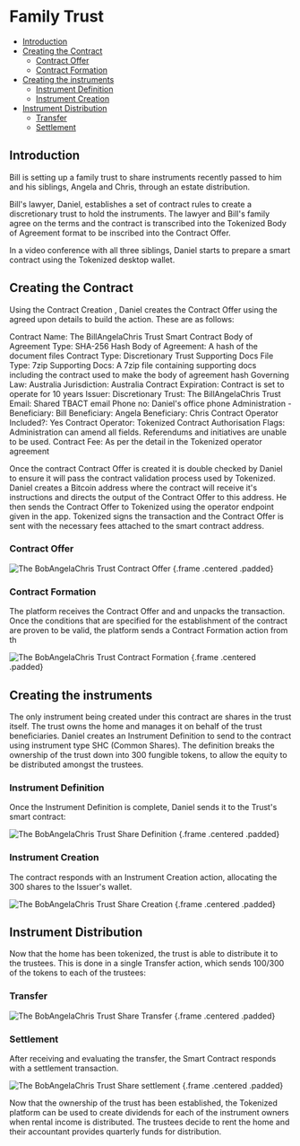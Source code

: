 # Family Trust

- [Introduction](#introduction)
- [Creating the Contract](#creating-the-contract)
	- [Contract Offer](#contract-offer)
	- [Contract Formation](#contract-formation)
- [Creating the instruments](#creating-instruments)
	- [Instrument Definition](#instrument-definition)
	- [Instrument Creation](#instrument-creation)
- [Instrument Distribution](#instrument-distribution)
	- [Transfer](#transfer)
	- [Settlement](#settlement)

<a name="introduction"></a>
## Introduction

Bill is setting up a family trust to share instruments recently passed to him and his siblings, Angela and Chris, through an estate distribution.

Bill's lawyer, Daniel, establishes a set of contract rules to create a discretionary trust to hold the instruments. The lawyer and Bill's family agree on the terms and the contract is transcribed into the Tokenized Body of Agreement format to be inscribed into the Contract Offer. 

In a video conference with all three siblings, Daniel starts to prepare a smart contract using the Tokenized desktop wallet.

<a name="creating-the-contract"></a>
## Creating the Contract
Using the Contract Creation , Daniel creates the Contract Offer using the agreed upon details to build the action. These are as follows:

Contract Name:					The BillAngelaChris Trust Smart Contract
Body of Agreement Type:			SHA-256 Hash
Body of Agreement:				A hash of the document files
Contract Type:					Discretionary Trust
Supporting Docs File Type:		7zip
Supporting Docs:				A 7zip file containing supporting docs including the contract used to make the body of agreement hash
Governing Law:					Australia
Jurisdiction:					Australia
Contract Expiration:			Contract is set to operate for 10 years
Issuer:							Discretionary Trust: The BillAngelaChris Trust
								Email: Shared TBACT email
								Phone no: Daniel's office phone
								Administration -	Beneficiary:	Bill
													Beneficiary:	Angela
													Beneficiary:	Chris
Contract Operator Included?:	Yes
Contract Operator:				Tokenized
Contract Authorisation Flags:	Administration can amend all fields. Referendums and initiatives are unable to be used.
Contract Fee:					As per the detail in the Tokenized operator agreement

Once the contract Contract Offer is created it is double checked by Daniel to ensure it will pass the contract validation process used by Tokenized. Daniel creates a Bitcoin address where the contract will receive it's instructions and directs the output of the Contract Offer to this address. He then sends the Contract Offer to Tokenized using the operator endpoint given in the app. Tokenized signs the transaction and the Contract Offer is sent with the necessary fees attached to the smart contract address.

<a name="contract-offer"></a>
### Contract Offer

![The BobAngelaChris Trust Contract Offer](https://raw.githubusercontent.com/tokenized/docs/master/images/tbact-contract-offer.svg?sanitize=true "The BobAngelaChris Trust Contract Offer") {.frame .centered .padded}

<a name="contract-formation"></a>
### Contract Formation

The platform receives the Contract Offer and and unpacks the transaction. Once the conditions that are specified for the establishment of the contract are proven to be valid, the platform sends a Contract Formation action from th

![The BobAngelaChris Trust Contract Formation](https://raw.githubusercontent.com/tokenized/docs/master/images/tbact-contract-formation.svg?sanitize=true "The BobAngelaChris Trust Contract Formation") {.frame .centered .padded}

<a name="creating-instruments"></a>
## Creating the instruments

The only instrument being created under this contract are shares in the trust itself. The trust owns the home and manages it on behalf of the trust beneficiaries. Daniel creates an Instrument Definition to send to the contract using instrument type SHC (Common Shares).
The definition breaks the ownership of the trust down into 300 fungible tokens, to allow the equity to be distributed amongst the trustees.

<a name="instrument-definition"></a>
### Instrument Definition

Once the Instrument Definition is complete, Daniel sends it to the Trust's smart contract:

![The BobAngelaChris Trust Share Definition](https://raw.githubusercontent.com/tokenized/docs/master/images/tbact-instrument-definition.svg?sanitize=true "The BobAngelaChris Trust Share Definition") {.frame .centered .padded}

<a name="instrument-creation"></a>
### Instrument Creation

The contract responds with an Instrument Creation action, allocating the 300 shares to the Issuer's wallet.

![The BobAngelaChris Trust Share Creation](https://raw.githubusercontent.com/tokenized/docs/master/images/tbact-instrument-creation.svg?sanitize=true "The BobAngelaChris Trust Share Creation") {.frame .centered .padded}

<a name="instrument-distribution"></a>
## Instrument Distribution

Now that the home has been tokenized, the trust is able to distribute it to the trustees. This is done in a single Transfer action, which sends 100/300 of the tokens to each of the trustees:

<a name="transfer"></a>
### Transfer

![The BobAngelaChris Trust Share Transfer](https://raw.githubusercontent.com/tokenized/docs/master/images/tbact-instrument-transfer.svg?sanitize=true "The BobAngelaChris Trust Share Transfer") {.frame .centered .padded}

<a name="settlement"></a>
### Settlement

After receiving and evaluating the transfer, the Smart Contract responds with a settlement transaction.

![The BobAngelaChris Trust Share settlement](https://raw.githubusercontent.com/tokenized/docs/master/images/tbact-instrument-settlement.svg?sanitize=true "The BobAngelaChris Trust Share settlement") {.frame .centered .padded}

Now that the ownership of the trust has been established, the Tokenized platform can be used to create dividends for each of the instrument owners when rental income is distributed. The trustees decide to rent the home and their accountant provides quarterly funds for distribution. 
